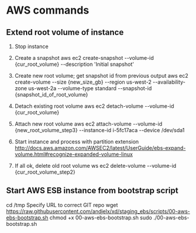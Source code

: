 # AWS commands

## Extend root volume of instance
1) Stop instance

2) Create a snapshot
aws ec2 create-snapshot --volume-id {cur_root_volume} --description 'Initial snapshot'

3) Create new root volume; get snapshot id from previous output
aws ec2 create-volume --size {new_size_gb} --region us-west-2 --availability-zone us-west-2a --volume-type standard --snapshot-id {snapshot_id_of_root_volume}

4) Detach existing root volume
aws ec2 detach-volume --volume-id {cur_root_volume}

5) Attach new root volume
aws ec2 attach-volume --volume-id {new_root_volume_step3} --instance-id i-5fc17aca --device /dev/sda1

6) Start instance and process with partition extension
http://docs.aws.amazon.com/AWSEC2/latest/UserGuide/ebs-expand-volume.html#recognize-expanded-volume-linux

7) If all ok, delete old root volume
ws ec2 delete-volume --volume-id {cur_root_volume_step2}


## Start AWS ESB instance from bootstrap script

cd /tmp
Specify URL to correct GIT repo
wget https://raw.githubusercontent.com/andjelx/xd/staging_ebs/scripts/00-aws-ebs-bootstrap.sh
chmod +x 00-aws-ebs-bootstrap.sh
sudo ./00-aws-ebs-bootstrap.sh

